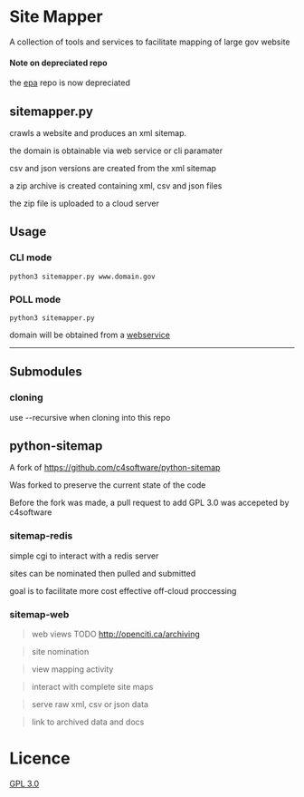 # Site Mapper

A collection of tools and services to facilitate mapping of large gov website

#### Note on depreciated repo

the [epa](https://github.com/edgi-govdata-archiving/epa) repo is now depreciated

## sitemapper.py

crawls a website and produces an xml sitemap.

the domain is obtainable via web service or cli paramater

csv and json versions are created from the xml sitemap

a zip archive is created containing xml, csv and json files

the zip file is uploaded to a cloud server

## Usage

### CLI mode

`python3 sitemapper.py www.domain.gov`

### POLL mode
`python3 sitemapper.py`

domain will be obtained from a [webservice](http://openciti.ca/cgi-bin/peek)

----

## Submodules

### cloning

use --recursive when cloning into this repo


## python-sitemap

A fork of https://github.com/c4software/python-sitemap

Was forked to preserve the current state of the code

Before the fork was made, a pull request to add GPL 3.0 was accepeted by c4software


### sitemap-redis

simple cgi to interact with a redis server

sites can be nominated then pulled and submitted

goal is to facilitate more cost effective off-cloud proccessing


### sitemap-web

>web views  TODO http://openciti.ca/archiving

>site nomination

>view mapping activity

>interact with complete site maps

>serve raw xml, csv or json data

>link to archived data and docs

# Licence

[GPL 3.0](http://www.gnu.org/licenses/gpl.txt)
